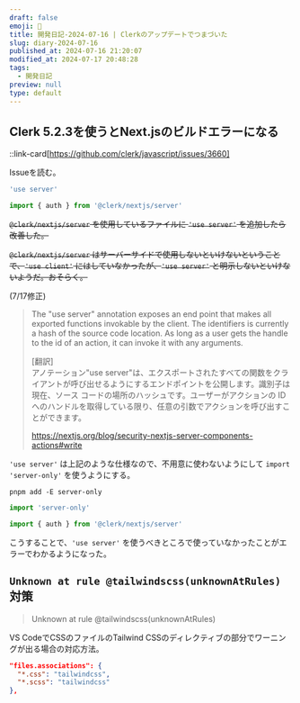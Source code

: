 ```yaml
---
draft: false
emoji: 🐻
title: 開発日記-2024-07-16 | Clerkのアップデートでつまづいた
slug: diary-2024-07-16
published_at: 2024-07-16 21:20:07
modified_at: 2024-07-17 20:48:28
tags:
  - 開発日記
preview: null
type: default
---
```


## Clerk 5.2.3を使うとNext.jsのビルドエラーになる

::link-card[https://github.com/clerk/javascript/issues/3660]

Issueを読む。

```typescript
'use server'

import { auth } from '@clerk/nextjs/server'
```

~~`@clerk/nextjs/server` を使用しているファイルに `'use server'` を追加したら改善した。~~

~~`@clerk/nextjs/server` はサーバーサイドで使用しないといけないということで、`'use client'` にはしていなかったが、`'use server'` と明示しないといけないようだ。おそらく。~~

(7/17修正)

> The "use server" annotation exposes an end point that makes all exported functions invokable by the client. The identifiers is currently a hash of the source code location. As long as a user gets the handle to the id of an action, it can invoke it with any arguments.
>
> [翻訳]  
> アノテーション"use server"は、エクスポートされたすべての関数をクライアントが呼び出せるようにするエンドポイントを公開します。識別子は現在、ソース コードの場所のハッシュです。ユーザーがアクションの ID へのハンドルを取得している限り、任意の引数でアクションを呼び出すことができます。
>
> https://nextjs.org/blog/security-nextjs-server-components-actions#write

`'use server'` は上記のような仕様なので、不用意に使わないようにして `import 'server-only'` を使うようにする。

```sh:Terminal
pnpm add -E server-only
```

```typescript
import 'server-only'

import { auth } from '@clerk/nextjs/server'
```

こうすることで、`'use server'` を使うべきところで使っていなかったことがエラーでわかるようになった。

## `Unknown at rule @tailwindscss(unknownAtRules)` 対策

> Unknown at rule @tailwindscss(unknownAtRules)

VS CodeでCSSのファイルのTailwind CSSのディレクティブの部分でワーニングが出る場合の対応方法。

```json:.vscode/settings.json
"files.associations": {
  "*.css": "tailwindcss",
  "*.scss": "tailwindcss"
},
```
